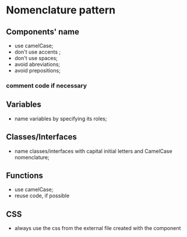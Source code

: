 
# Nomenclature pattern

## Components' name
- use camelCase;
- don't use accents ;
- don't use spaces;
- avoid abreviations;
- avoid prepositions;


### comment code if necessary

## Variables
- name variables by specifying its roles;

## Classes/Interfaces
- name classes/interfaces with capital initial letters and CamelCase nomenclature;

## Functions
- use camelCase;
- reuse code, if possible
## CSS
- always use the css from the external file created with the component

